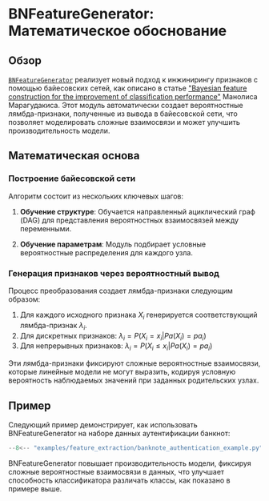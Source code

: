 # BNFeatureGenerator: Математическое обоснование

## Обзор

[`BNFeatureGenerator`](../../api/feature_extraction/feature_extraction.md) реализует новый подход к инжинирингу признаков с помощью байесовских сетей, как описано в статье ["Bayesian feature construction for the improvement of classification performance"](https://www.researchgate.net/publication/339293950_Bayesian_feature_construction_for_the_improvement_of_classification_performance) Манолиса Марагудакиса. Этот модуль автоматически создает вероятностные лямбда-признаки, полученные из вывода в байесовской сети, что позволяет моделировать сложные взаимосвязи и может улучшить производительность модели.

## Математическая основа

### Построение байесовской сети

Алгоритм состоит из нескольких ключевых шагов:

1. **Обучение структуре**: Обучается направленный ациклический граф (DAG) для представления вероятностных взаимосвязей между переменными.

2. **Обучение параметрам**: Модуль подбирает условные вероятностные распределения для каждого узла.

### Генерация признаков через вероятностный вывод

Процесс преобразования создает лямбда-признаки следующим образом:

1. Для каждого исходного признака $X_i$ генерируется соответствующий лямбда-признак $\lambda_i$.
2. Для дискретных признаков: $\lambda_i = P(X_i = x_i | Pa(X_i) = pa_i)$
3. Для непрерывных признаков: $\lambda_i = P(X_i \leq x_i | Pa(X_i) = pa_i)$

Эти лямбда-признаки фиксируют сложные вероятностные взаимосвязи, которые линейные модели не могут выразить, кодируя условную вероятность наблюдаемых значений при заданных родительских узлах.

## Пример

Следующий пример демонстрирует, как использовать BNFeatureGenerator на наборе данных аутентификации банкнот:

``` py title="examples/feature_extraction/banknote-authentication_example.py"
--8<-- "examples/feature_extraction/banknote_authentication_example.py"
```

BNFeatureGenerator повышает производительность модели, фиксируя сложные вероятностные взаимосвязи в данных, что улучшает способность классификатора различать классы, как показано в примере выше. 
